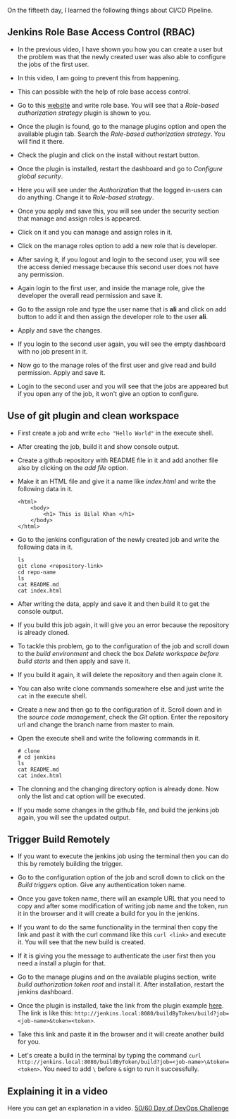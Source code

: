 On the fifteeth day, I learned the following things about CI/CD Pipeline.

## Jenkins Role Base Access Control (RBAC)

- In the previous video, I have shown you how you can create a user but the problem was that the newly created user was also able to configure the jobs of the first user.

- In this video, I am going to prevent this from happening.

- This can possible with the help of role base access control.

- Go to this [website](https://plugins.jenkins.io/) and write role base. You will see that a *Role-based authorization strategy* plugin is shown to you.

- Once the plugin is found, go to the manage plugins option and open the available plugin tab. Search the *Role-based authorization strategy*. You will find it there.

- Check the plugin and click on the install without restart button.

- Once the plugin is installed, restart the dashboard and go to *Configure global security*.

- Here you will see under the *Authorization* that the logged in-users can do anything. Change it to *Role-based strategy*.

- Once you apply and save this, you will see under the security section that manage and assign roles is appeared.

- Click on it and you can manage and assign roles in it.

- Click on the manage roles option to add a new role that is developer.

- After saving it, if you logout and login to the second user, you will see the access denied message because this second user does not have any permission.

- Again login to the first user, and inside the manage role, give the developer the overall read permission and save it.

- Go to the assign role and type the user name that is **ali** and click on add button to add it and then assign the developer role to the user **ali**.

- Apply and save the changes.

- If you login to the second user again, you will see the empty dashboard with no job present in it.

- Now go to the manage roles of the first user and give read and build permission. Apply and save it.

- Login to the second user and you will see that the jobs are appeared but if you open any of the job, it won't give an option to configure.

## Use of git plugin and clean workspace

- First create a job and write `echo "Hello World"` in the execute shell.

- After creating the job, build it and show console output.

- Create a github repository with README file in it and add another file also by clicking on the *add file* option.

- Make it an HTML file and give it a name like *index.html* and write the following data in it.

      <html>
          <body>
              <h1> This is Bilal Khan </h1>
          </body>
      </html>

- Go to the jenkins configuration of the newly created job and write the following data in it.

      ls
      git clone <repository-link>
      cd repo-name
      ls
      cat README.md
      cat index.html

- After writing the data, apply and save it and then build it to get the console output.

- If you build this job again, it will give you an error because the repository is already cloned.

- To tackle this problem, go to the configuration of the job and scroll down to the *build environment* and check the box *Delete workspace before build starts* and then apply and save it.

- If you build it again, it will delete the repository and then again clone it.

- You can also write clone commands somewhere else and just write the `cat` in the execute shell.

- Create a new and then go to the configuration of it. Scroll down and in the *source code management*, check the *Git* option. Enter the repository url and change the branch name from master to main.

- Open the execute shell and write the following commands in it.

      # clone
      # cd jenkins
      ls
      cat README.md
      cat index.html

- The clonning and the changing directory option is already done. Now only the list and cat option will be executed.

- If you made some changes in the github file, and build the jenkins job again, you will see the updated output.

## Trigger Build Remotely

- If you want to execute the jenkins job using the terminal then you can do this by remotely building the trigger.

- Go to the configuration option of the job and scroll down to click on the *Build triggers* option. Give any authentication token name.

- Once you gave token name, there will an example URL that you need to copy and after some modification of writing job name and the token, run it in the browser and it will create a build for you in the jenkins.

- If you want to do the same functionality in the terminal then copy the link and past it with the curl command like this `curl <link>` and execute it. You will see that the new build is created.

- If it is giving you the message to authenticate the user first then you need a install a plugin for that.

- Go to the manage plugins and on the available plugins section, write *build authorization token root* and install it. After installation, restart the jenkins dashboard.

- Once the plugin is installed, take the link from the plugin example [here](https://plugins.jenkins.io/build-token-root/). The link is like this: `http://jenkins.local:8080/buildByToken/build?job=<job-name>&token=<token>`.

- Take this link and paste it in the browser and it will create another build for you.

- Let's create a build in the terminal by typing the command `curl http://jenkins.local:8080/buildByToken/build?job=<job-name>\&token=<token>`. You need to add `\` before `&` sign to run it successfully.

## **Explaining it in a video**

Here you can get an explanation in a video. [50/60 Day of DevOps Challenge]()